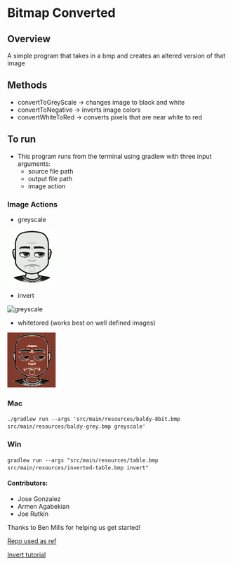 # Bitmap Converted

## Overview

A simple program that takes in a bmp and creates an altered version of that image

## Methods

- convertToGreyScale -> changes image to black and white
- convertToNegative  -> inverts image colors
- convertWhiteToRed  -> converts pixels that are near white to red

## To run

- This program runs from the terminal using gradlew with three input arguments:
  - source file path
  - output file path
  - image action

### Image Actions

- greyscale

![greyscale](./app/src/main/resources/baldy-grey.bmp)
- invert

![greyscale](./app/src/main/resources/badBaldy.bmp)
- whitetored (works best on well defined images)

![greyscale](./app/src/main/resources/scary-baldy.bmp)

### Mac
`./gradlew run --args 'src/main/resources/baldy-8bit.bmp src/main/resources/baldy-grey.bmp greyscale'`

### Win
`gradlew run --args "src/main/resources/table.bmp src/main/resources/inverted-table.bmp invert"`

#### Contributors:
- Jose Gonzalez
- Armen Agabekian
- Joe Rutkin

Thanks to Ben Mills for helping us get started!

[Repo used as ref](https://github.com/SharinaS/bitmap-transformer)

[Invert tutorial](http://www.java2s.com/Tutorials/Java/Graphics_How_to/Image/Convert_negative_image_to_positive.html)